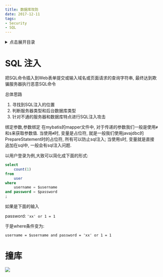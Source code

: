 ```yaml
---
title: 数据库攻防
date: 2017-12-11
tags:
- Security
- SQL
---
```

<details>
<summary>点击展开目录</summary>
<!-- TOC -->

- [SQL 注入](#sql-注入)
- [撞库](#撞库)

<!-- /TOC -->
</details>

# SQL 注入

把SQL命令插入到Web表单提交或输入域名或页面请求的查询字符串, 最终达到欺骗服务器执行恶意SQL命令

总体思路

1. 寻找到SQL注入的位置
2. 判断服务器类型和后台数据库类型
3. 针对不通的服务器和数据库特点进行SQL注入攻击

绑定参数,参数绑定
在mybatis的mapper文件中, 对于传递的参数我们一般是使用`#`和`$`来获取参数值.
当使用`#`时, 变量是占位符, 就是一般我们使用javajdbc的PrepareStatement时的占位符, 所有可以防止sql注入;
当使用`$`时, 变量就是直接追加在sql中, 一般会有sql注入问题.

以用户登录为例,大致可以简化成下面的形式:
```sql
select
    count(1)
from
    user
where
    username = $username
and password = $password
;
```
如果是下面的输入

password: `'xx' or 1 = 1`

于是where条件变为:

`username = $username and password = 'xx' or 1 = 1`

# 撞库



[![](https://static.segmentfault.com/v-5b1df2a7/global/img/creativecommons-cc.svg)](https://creativecommons.org/licenses/by-nc-nd/4.0/)
